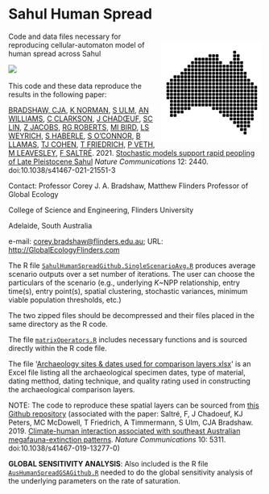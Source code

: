 # Sahul Human Spread
<img align="right" src="ausdots.png" alt="Australia cellular" width="200" style="margin-top: 20px">

Code and data files necessary for reproducing cellular-automaton model of human spread across Sahul <a href="http://doi.org/10.5281/zenodo.4453767">
  
  <img src="https://zenodo.org/badge/DOI/10.5281/zenodo.4453767.svg"></a>

This code and these data reproduce the results in the following paper:

<a href="http://www.flinders.edu.au/people/corey.bradshaw">BRADSHAW, CJA<a/>, <a href="https://www.linkedin.com/in/kasih-norman-7a122a110/?originalSubdomain=au">K NORMAN</a>, <a href="https://research.jcu.edu.au/portfolio/sean.ulm">S ULM</a>, <a href="https://www.emmconsulting.com.au/about/leadership-team/dr-alan-william-2/">AN WILLIAMS</a>, <a href="http://researchers.uq.edu.au/researcher/742">C CLARKSON</a>, <a href="https://www.researchgate.net/profile/Joel_Chadoeuf">J CHADŒUF</a>, <a href="https://scholars.uow.edu.au/display/sam_lin">SC LIN</a>, <a href="https://scholars.uow.edu.au/display/zenobia_jacobs">Z JACOBS</a>, <a href="https://scholars.uow.edu.au/display/richard_roberts">RG ROBERTS</a>, <a href="https://research.jcu.edu.au/portfolio/michael.bird">MI BIRD</a>, <a href="https://anth.la.psu.edu/people/lsw132">LS WEYRICH</a>, <a href="https://researchers.anu.edu.au/researchers/haberle-sg">S HABERLE</a>, <a href="https://researchers.anu.edu.au/researchers/o-connor-sl">S O’CONNOR</a>, <a href="https://www.adelaide.edu.au/directory/bastien.llamas">B LLAMAS</a>, <a href="https://scholars.uow.edu.au/display/tim_cohen">TJ COHEN</a>, <a href="http://iprc.soest.hawaii.edu/users/tobiasf/">T FRIEDRICH</a>, <a href="https://research-repository.uwa.edu.au/en/persons/peter-veth">P VETH</a>, <a href="https://www.upng.ac.pg/index.php/shss-staff-division/aas-shss-contact/144-dr-matthew-leavesley">M LEAVESLEY</a>, <a href="http://www.flinders.edu.au/people/frederik.saltre">F SALTRÉ</a>. 2021. <a href="http://doi.org/10.1038/s41467-021-21551-3">Stochastic models support rapid peopling of Late Pleistocene Sahul</a> <em>Nature Communications</em> 12: 2440. doi:10.1038/s41467-021-21551-3

Contact:
Professor Corey J. A. Bradshaw, Matthew Flinders Professor of Global Ecology

College of Science and Engineering, Flinders University

Adelaide, South Australia

  e-mail: <a href="mailto:corey.bradshaw@flinders.edu.au">corey.bradshaw@flinders.edu.au</a>; URL: http://GlobalEcologyFlinders.com

The R file <a href="https://github.com/cjabradshaw/SahulHumanSpread/blob/master/SahulHumanSpreadGithub.SingleScenarioAvg.R"><code>SahulHumanSpreadGithub.SingleScenarioAvg.R</code></a> produces average scenario outputs over a set number of iterations. The user can choose the particulars of the scenario (e.g., underlying <em>K</em>~NPP relationship, entry time(s), entry point(s), spatial clustering, stochastic variances, minimum viable population thresholds, etc.)

The two zipped files should be decompressed and their files placed in the same directory as the R code.

The file <a href="https://github.com/cjabradshaw/SahulHumanSpread/blob/master/matrixOperators.r"><code>matrixOperators.R</code></a> includes necessary functions and is sourced directly within the R code file.

The file '<a href="https://github.com/cjabradshaw/SahulHumanSpread/blob/master/Archaeology%20sites%20%26%20dates%20used%20for%20comparison%20layers.xlsx">Archaeology sites & dates used for comparison layers.xlsx</a>' is an Excel file listing all the archaeological specimen dates, type of material, dating metthod, dating technique, and quality rating used in constructing the archaeological comparison layers. 

NOTE: The code to reproduce these spatial layers can be sourced from <a href="https://github.com/FredSaltre/SEOZ_megafauna_extirpation">this Github repository</a> (associated with the paper: Saltré, F, J Chadoeuf, KJ Peters, MC McDowell, T Friedrich, A Timmermann, S Ulm, CJA Bradshaw. 2019. <a href="http://doi.org/10.1038/s41467-019-13277-0">Climate-human interaction associated with southeast Australian megafauna-extinction patterns</a>. <em>Nature Communications</em> 10: 5311. doi:10.1038/s41467-019-13277-0)

<strong>GLOBAL SENSITIVITY ANALYSIS</strong>: Also included is the R file <a href="https://github.com/cjabradshaw/SahulHumanSpread/blob/master/AusHumanSpreadGSAGithub.R"><code>AusHumanSpreadGSAGithub.R</code></a> needed to do the global sensitivity analysis of the underlying parameters on the rate of saturation.

